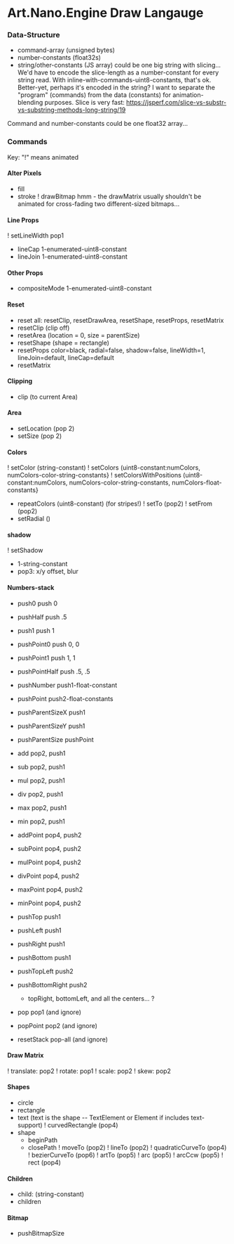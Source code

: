 # Art.Nano.Engine Draw Langauge

### Data-Structure

* command-array (unsigned bytes)
* number-constants (float32s)
* string/other-constants (JS array)
  could be one big string with slicing...
  We'd have to encode the slice-length as a number-constant for every string read.
  With inline-with-commands-uint8-constants, that's ok.
  Better-yet, perhaps it's encoded in the string?
    I want to separate the "program" (commands) from the data (constants)
    for animation-blending purposes.
  Slice is very fast: https://jsperf.com/slice-vs-substr-vs-substring-methods-long-string/19

Command and number-constants could be one float32 array...

### Commands

Key: "!" means animated

#### Alter Pixels
* fill
* stroke
! drawBitmap
  hmm - the drawMatrix usually shouldn't be animated for cross-fading
  two different-sized bitmaps...

#### Line Props
! setLineWidth  pop1
* lineCap       1-enumerated-uint8-constant
* lineJoin      1-enumerated-uint8-constant

#### Other Props
* compositeMode 1-enumerated-uint8-constant

#### Reset
* reset         all: resetClip, resetDrawArea, resetShape, resetProps, resetMatrix
* resetClip     (clip off)
* resetArea     (location = 0, size = parentSize)
* resetShape    (shape = rectangle)
* resetProps    color=black, radial=false, shadow=false, lineWidth=1, lineJoin=default, lineCap=default
* resetMatrix

#### Clipping
* clip (to current Area)

#### Area
* setLocation   (pop 2)
* setSize       (pop 2)

#### Colors
! setColor      (string-constant)
! setColors               (uint8-constant:numColors, numColors-color-string-constants}
! setColorsWithPositions  (uint8-constant:numColors, numColors-color-string-constants, numColors-float-constants}
* repeatColors  (uint8-constant) (for stripes!)
! setTo         (pop2)
! setFrom       (pop2)
* setRadial     ()

#### shadow
! setShadow
  - 1-string-constant
  - pop3: x/y offset, blur

#### Numbers-stack
* push0           push 0
* pushHalf        push .5
* push1           push 1
* pushPoint0      push 0, 0
* pushPoint1      push 1, 1
* pushPointHalf   push .5, .5
* pushNumber      push1-float-constant
* pushPoint       push2-float-constants
* pushParentSizeX push1
* pushParentSizeY push1
* pushParentSize  pushPoint
* add             pop2, push1
* sub             pop2, push1
* mul             pop2, push1
* div             pop2, push1
* max             pop2, push1
* min             pop2, push1
* addPoint        pop4, push2
* subPoint        pop4, push2
* mulPoint        pop4, push2
* divPoint        pop4, push2
* maxPoint        pop4, push2
* minPoint        pop4, push2
* pushTop         push1
* pushLeft        push1
* pushRight       push1
* pushBottom      push1
* pushTopLeft     push2
* pushBottomRight push2
  - topRight, bottomLeft, and all the centers... ?

* pop             pop1 (and ignore)
* popPoint        pop2 (and ignore)
* resetStack      pop-all (and ignore)

#### Draw Matrix
! translate: pop2
! rotate:    pop1
! scale:     pop2
! skew:      pop2

#### Shapes
* circle
* rectangle
* text (text is the shape -- TextElement or Element if includes text-support)
! curvedRectangle (pop4)
* shape
  - beginPath
  - closePath
  ! moveTo            (pop2)
  ! lineTo            (pop2)
  ! quadraticCurveTo  (pop4)
  ! bezierCurveTo     (pop6)
  ! artTo             (pop5)
  ! arc               (pop5)
  ! arcCcw            (pop5)
  ! rect              (pop4)

#### Children
* child:              (string-constant)
* children

#### Bitmap
* pushBitmapSize
